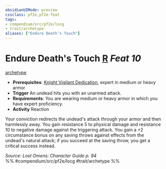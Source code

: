 ```yaml
---
obsidianUIMode: preview
cssclass: pf2e,pf2e-feat
tags:
- compendium/src/pf2e/locg
- trait/archetype
aliases: ["Endure Death's Touch"]
---
```

# Endure Death's Touch  [R](chapter-9-playing-the-game.md#Actions "Reaction") *Feat 10*  
[archetype](archetype.md "Archetype Feat Trait")  

- **Prerequisites**: [Knight Vigilant Dedication](knight-vigilant-dedication-locg.md), expert in medium or heavy armor
- **Trigger** An undead hits you with an unarmed attack.
- **Requirements**: You are wearing medium or heavy armor in which you have expert proficiency.
- **Activity** Reaction

Your conviction redirects the undead's attack through your armor and then harmlessly away. You gain resistance 5 to physical damage and resistance 10 to negative damage against the triggering attack. You gain a +2 circumstance bonus on any saving throws against effects from the undead's natural attack; if you succeed at the saving throw, you get a critical success instead.

*Source: Lost Omens: Character Guide p. 94*  
%% #compendium/src/pf2e/locg #trait/archetype %%